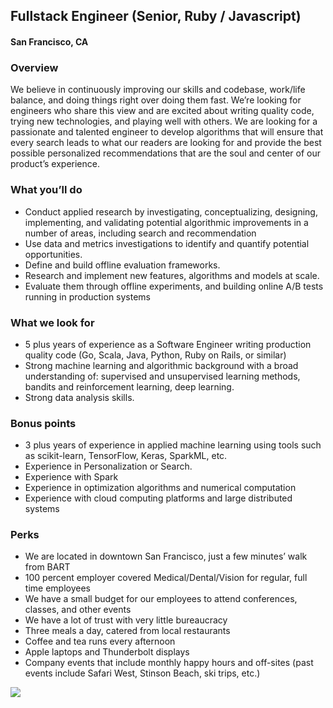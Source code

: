 ## Fullstack Engineer (Senior, Ruby / Javascript)
#### San Francisco, CA

### Overview
We believe in continuously improving our skills and codebase, work/life balance, and doing things right over doing them fast. We’re looking for engineers who share this view and are excited about writing quality code, trying new technologies, and playing well with others.
We are looking for a passionate and talented engineer to develop algorithms that will ensure that every search leads to what our readers are looking for and provide the best possible personalized recommendations that are the soul and center of our product’s experience.

### What you’ll do
+	Conduct applied research by investigating, conceptualizing, designing, implementing, and validating potential algorithmic improvements in a number of areas, including search and recommendation
+	Use data and metrics investigations to identify and quantify potential opportunities.
+	Define and build offline evaluation frameworks.
+	Research and implement new features, algorithms and models at scale.
+	Evaluate them through offline experiments, and building online A/B tests running in production systems

### What we look for
+	5 plus years of experience as a Software Engineer writing production quality code (Go, Scala, Java, Python, Ruby on Rails, or similar)
+	Strong machine learning and algorithmic background with a broad understanding of: supervised and unsupervised learning methods, bandits and reinforcement learning, deep learning.
+	Strong data analysis skills.

### Bonus points
+	3 plus years of experience in applied machine learning using tools such as scikit-learn, TensorFlow, Keras, SparkML, etc.
+	Experience in Personalization or Search.
+	Experience with Spark
+	Experience in optimization algorithms and numerical computation
+	Experience with cloud computing platforms and large distributed systems

### Perks
+	We are located in downtown San Francisco, just a few minutes’ walk from BART
+	100 percent employer covered Medical/Dental/Vision for regular, full time employees
+	We have a small budget for our employees to attend conferences, classes, and other events
+	We have a lot of trust with very little bureaucracy
+	Three meals a day, catered from local restaurants
+	Coffee and tea runs every afternoon
+	Apple laptops and Thunderbolt displays
+	Company events that include monthly happy hours and off-sites (past events include Safari West, Stinson Beach, ski trips, etc.)


[<img src='https://dabuttonfactory.com/button.png?t=Learn+More&f=Calibri-Bold&ts=24&tc=fff&hp=20&vp=8&c=5&bgt=unicolored&bgc=29aafe'>](https://letsrockit.co/jobs/u2nyawjk-fullstack-engineer-senior-ruby-javascript)
